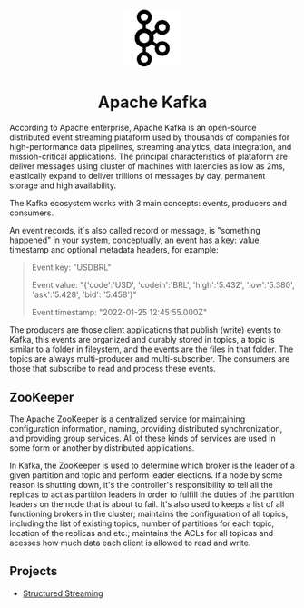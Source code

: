 <h1 align="center">
    <a><img src = "img/kafka.png" width="100px"></a>
</h1>

<h1 align="center">
    Apache Kafka
</h1>

According to Apache enterprise, Apache Kafka is an open-source distributed event streaming plataform used by 
thousands of companies for high-performance data pipelines, streaming analytics, data integration, and mission-critical
applications. 
The principal characteristics of plataform are deliver messages using cluster of machines with latencies as low as 2ms, 
elastically expand to deliver trillions of messages by day, permanent storage and high availability.

The Kafka ecosystem works with 3 main concepts: events, producers and consumers.

An event records, it`s also called record or message, is "something happened" in your system, conceptually, an event has a key: value, timestamp and optional metadata
headers, for example:

> Event key: "USDBRL"
>
> Event value: "{'code':'USD', 'codein':'BRL', 'high':'5.432', 'low':'5.380', 'ask':'5.428', 'bid': '5.458'}"
>
> Event timestamp: "2022-01-25 12:45:55.000Z"

The producers are those client applications that publish (write) events to Kafka, this events are organized and durably stored in topics, a topic is similar to a folder in 
fileystem, and the events are the files in that folder. The topics are always multi-producer
and multi-subscriber. The consumers are those that subscribe to read and process these events.


## ZooKeeper

The Apache ZooKeeper is a centralized service for maintaining configuration information,
naming, providing distributed synchronization, and providing group services. All of these
kinds of services are used in some form or another by distributed applications. 

In Kafka, the ZooKeeper is used to determine which broker is the leader of a given partition and topic and perform leader elections. If a node by some reason is shutting
down, it's the controller's responsibility to tell all the replicas to act as partition
leaders in order to fulfill the duties of the partition leaders on the node that is about
to fail. It's also used to keeps a list of all functioning brokers in the cluster; maintains
the configuration of all topics, including the list of existing topics, number of partitions for each topic, location of the replicas and etc.; maintains the ACLs for all topicas and acesses how much data each client is allowed to read and write.


## Projects

* [Structured Streaming](./structured%20streaming/)

